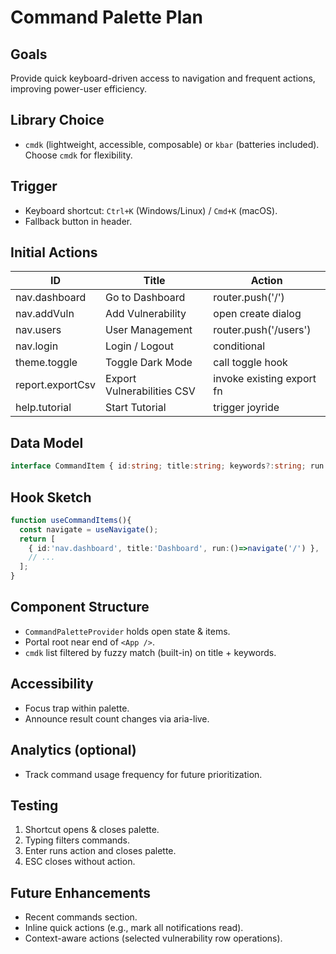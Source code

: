 # Command Palette Plan

## Goals
Provide quick keyboard-driven access to navigation and frequent actions, improving power-user efficiency.

## Library Choice
- `cmdk` (lightweight, accessible, composable) or `kbar` (batteries included). Choose `cmdk` for flexibility.

## Trigger
- Keyboard shortcut: `Ctrl+K` (Windows/Linux) / `Cmd+K` (macOS).
- Fallback button in header.

## Initial Actions
| ID | Title | Action |
|----|-------|--------|
| nav.dashboard | Go to Dashboard | router.push('/') |
| nav.addVuln | Add Vulnerability | open create dialog |
| nav.users | User Management | router.push('/users') |
| nav.login | Login / Logout | conditional |
| theme.toggle | Toggle Dark Mode | call toggle hook |
| report.exportCsv | Export Vulnerabilities CSV | invoke existing export fn |
| help.tutorial | Start Tutorial | trigger joyride |

## Data Model
```ts
interface CommandItem { id:string; title:string; keywords?:string; run:()=>void; section?:string; icon?:ReactNode }
```

## Hook Sketch
```ts
function useCommandItems(){
  const navigate = useNavigate();
  return [
    { id:'nav.dashboard', title:'Dashboard', run:()=>navigate('/') },
    // ...
  ];
}
```

## Component Structure
- `CommandPaletteProvider` holds open state & items.
- Portal root near end of `<App />`.
- `cmdk` list filtered by fuzzy match (built-in) on title + keywords.

## Accessibility
- Focus trap within palette.
- Announce result count changes via aria-live.

## Analytics (optional)
- Track command usage frequency for future prioritization.

## Testing
1. Shortcut opens & closes palette.
2. Typing filters commands.
3. Enter runs action and closes palette.
4. ESC closes without action.

## Future Enhancements
- Recent commands section.
- Inline quick actions (e.g., mark all notifications read).
- Context-aware actions (selected vulnerability row operations).
